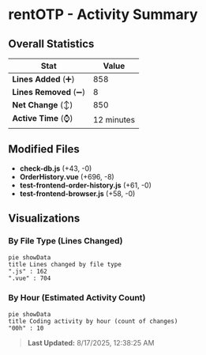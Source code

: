 # rentOTP - Activity Summary 

## Overall Statistics

| Stat                   | Value                                                             |
| ---------------------- | ----------------------------------------------------------------- |
| **Lines Added** (➕)   | 858                                          |
| **Lines Removed** (➖) | 8                                        |
| **Net Change** (↕)    | 850                |
| **Active Time** (⌚)   | 12 minutes |


## Modified Files
- **check-db.js** (+43, -0)
- **OrderHistory.vue** (+696, -8)
- **test-frontend-order-history.js** (+61, -0)
- **test-frontend-browser.js** (+58, -0)

## Visualizations

### By File Type (Lines Changed)

```mermaid
pie showData
title Lines changed by file type
".js" : 162
".vue" : 704
```

### By Hour (Estimated Activity Count)

```mermaid
pie showData
title Coding activity by hour (count of changes)
"00h" : 10
```


> **Last Updated:** 8/17/2025, 12:38:25 AM